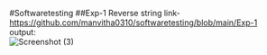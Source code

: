 #Softwaretesting
##Exp-1 Reverse string link-https://github.com/manvitha0310/softwaretesting/blob/main/Exp-1 <br>
output:</br>
![Screenshot (3)](https://github.com/manvitha0310/softwaretesting/assets/113499774/805b7f7d-3419-4d89-93b2-8c93a3719898)

